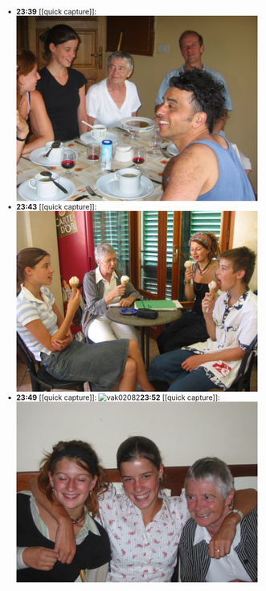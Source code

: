 - **23:39** [[quick capture]]: ![vak02071](../assets/vak02071.jpg)
- **23:43** [[quick capture]]: ![vak02083](../assets/vak02083.jpg)
- **23:49** [[quick capture]]: ![vak02082](../assets/vak02082.jpg)**23:52** [[quick capture]]: ![101-0147_IMG](../assets/101-0147_IMG.JPG)